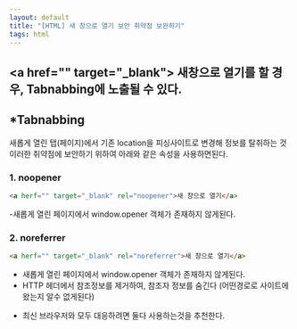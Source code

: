 ```yaml
---
layout: default
title: "[HTML] 새 창으로 열기 보안 취약점 보완하기"
tags: html
---
```


## &#60;a href="" target="\_blank"&#62; 새창으로 열기를 할 경우, Tabnabbing에 노출될 수 있다.

## \*Tabnabbing

새롭게 열린 탭(페이지)에서 기존 location을 피싱사이트로 변경해 정보를 탈취하는 것
이러한 취약점에 보안하기 위하여 아래와 같은 속성을 사용하면된다.

### 1. noopener

```html
<a herf="" target="_blank" rel="noopener">새 창으로 열기</a>
```

-새롭게 열린 페이지에서 window.opener 객체가 존재하지 않게된다.

### 2. noreferrer

```html
<a herf="" target="_blank" rel="noreferrer">새 창으로 열기</a>
```

- 새롭게 열린 페이지에서 window.opener 객체가 존재하지 않게된다.
- HTTP 헤더에서 참조정보를 제거하여, 참조자 정보를 숨긴다 (어떤경로로 사이트에 왔는지 알수 없게된다)

* 최신 브라우저와 모두 대응하려면 둘다 사용하는것을 추천한다.
